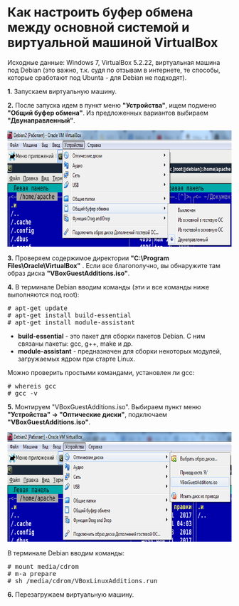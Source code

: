 ﻿# Как настроить буфер обмена между основной системой и виртуальной машиной VirtualBox

Исходные данные: Windows 7, VirtualBox 5.2.22, виртуальная машина под Debian (это важно, т.к. судя по отзывам в интернете, те способы, которые сработают под Ubunta - для Debian не подходят).

**1.** Запускаем виртуальную машину.

**2.** После запуска идем в пункт меню <strong>"Устройства"</strong>, ищем подменю <strong>"Общий буфер обмена"</strong>. Из предложенных вариантов выбираем <strong>"Двунаправленный"</strong>.

<img src="vbox_additional_2.png" alt="Настройка буфера обмена между основной системой и VirtualBox" class="size-full wp-image-2217" width="765" height="261">

**3.** Проверяем содержимое директории <strong>"C:\Program Files\Oracle\VirtualBox\"</strong> . Если все благополучно, вы обнаружите там образ диска <strong>"VBoxGuestAdditions.iso"</strong>.

**4.** В терминале Debian вводим команды (эти и все команды ниже выполняются под root):

<pre># apt-get update
# apt-get install build-essential
# apt-get install module-assistant
</pre>

<ul>
<li><strong>build-essential</strong> - это пакет для сборки пакетов Debian. С ним связаны пакеты: gcc, g++, make и др.</li>
<li><strong>module-assistant</strong> - предназначен для сборки некоторых модулей, загружаемых ядром при старте Linux.</li>
</ul>

Можно проверить простыми командами, установлен ли gcc:
<pre># whereis gcc
# gcc -v
</pre>
**5.** Монтируем "VBoxGuestAdditions.iso". Выбираем пункт меню **"Устройства" -&gt; "Оптические диски"**, подключаем **"VBoxGuestAdditions.iso"**.

<img src="vbox_additional.png" alt="Настройка буфера обмена между основной системой и VirtualBox, монтируем VBoxGuestAdditions.iso" class="size-full wp-image-2219" width="755" height="246">

В терминале Debian вводим команды:
<pre># mount media/cdrom
# m-a prepare
# sh /media/cdrom/VBoxLinuxAdditions.run
</pre>

**6.** Перезагружаем виртуальную машину.

